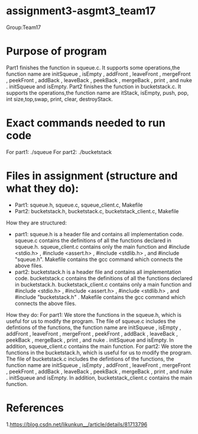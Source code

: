# assignment3-asgmt3_team17

Group:Team17

# Purpose of program

Part1 finishes the function in squeue.c. It supports some operations,the function name are initSqueue ,
isEmpty , addFront , leaveFront , mergeFront , peekFront , addBack , leaveBack , peekBack , mergeBack , 
print , and nuke . initSqueue and isEmpty.
Part2 finishes the function in bucketstack.c. It supports the operations,the function name are 
itStack, isEmpty, push, pop, int size,top,swap, print, clear, destroyStack.

# Exact commands needed to run code
For part1:
./squeue
For part2:
./bucketstack

# Files in assignment (structure and what they do):

* Part1:
squeue.h, squeue.c, squeue_client.c, Makefile
* Part2:
bucketstack.h, bucketstack.c, bucketstack_client.c, Makefile

How they are structured:
* part1: 
squeue.h is a header file and contains all implementation code.
squeue.c contains the definitions of all the functions declared in squeue.h. 
squeue_client.c contains only the main function and #include <stdio.h> , #include <assert.h> ,
#include <stdlib.h> , and #include "squeue.h".
Makefile contains the gcc command which connects the above files.
* part2:
bucketstack.h is a header file and contains all implementation code.
bucketstack.c contains the definitions of all the functions declared in bucketstack.h.
bucketstack_client.c contains only a main function and #include <stdio.h> , #include <assert.h> ,
#include <stdlib.h> , and #include "bucketstack.h" .
Makefile contains the gcc command which connects the above files.

How they do:
For part1:
We store the functions in the squeue.h, which is useful for us to modify the program. The file of squeue.c includes the defintions of the functions, the function name are initSqueue , isEmpty , addFront , leaveFront , mergeFront , peekFront , addBack , leaveBack , peekBack , mergeBack , 
print , and nuke . initSqueue and isEmpty. In addition, squeue_client.c contains the main function. 
For part2:
We store the functions in the bucketstack.h, which is useful for us to modify the program. The file of bucketstack.c includes the defintions of the functions, the function name are initSqueue , isEmpty , addFront , leaveFront , mergeFront , peekFront , addBack , leaveBack , peekBack , mergeBack , 
print , and nuke . initSqueue and isEmpty. In addition, bucketstack_client.c contains the main function. 

# References
1.https://blog.csdn.net/likunkun__/article/details/81713796
